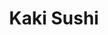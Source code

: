 ---
layout: place
title: Kaki Sushi
permalink: /california/san-diego/kaki-sushi.html
stateAbbr: CA
stateName: California
cityName: San Diego
seo:
  type: restaurant
  links: null
place_id: ChIJwzz3tj_-24AR5RkGCuMbLVc
photos:
  - name: >-
      places/ChIJwzz3tj_-24AR5RkGCuMbLVc/photos/AeeoHcIECuGac0h_m8YQSY7yFY7JA9NFNDFVw85Z5397nA9UyuFQMZmGdnRurbmOuWvzMPK25IJnqBv8MZeifp6lyjUyaSh03Ih1FIuY3HwUwgjGj2qxUSG49pzzfPVbNCz2HnWp-YsnS6uvFbG0LKrbPz34r5S_xVO5ii83-AiwDO4QF1F67PECyyDNFAiD1_XFj2sV4P0HccWXLSxQf4Rvz8EZO276HX4MxMlpGQJJF4tUjkNl5peQ7Zla6V_NQabcIQZU4bEmG9Dj-ikdrJiOAd8Cx2_GhQ-Cdp2xjqBQ7Q7g32Piouu6yBRSoKhQLrm7XXWihukdG5rMbE0uYcZ5GbpDMw2QHSMX9ZGKCnpKmLEOqRChwcyaBclwivaSkosAziC-weLq9PBom6kUZuuVl-QuPi3Sw-GRIies-Ig80Tn7z9In
    widthPx: 1280
    heightPx: 960
    authorAttributions:
      - displayName: Vivian Phung
        uri: https://maps.google.com/maps/contrib/103702090138771477076
        photoUri: >-
          https://lh3.googleusercontent.com/a-/ALV-UjWCrpRyuSmcrpV-e8k-O1SJIkByFtNyp1JVznCbbQfiuK89vvZK=s100-p-k-no-mo
    flagContentUri: >-
      https://www.google.com/local/imagery/report/?cb_client=maps_api_places.places_api&image_key=!1e10!2sCIHM0ogKEICAgIDE39rRjQE&hl=en-US
    googleMapsUri: >-
      https://www.google.com/maps/place//data=!3m4!1e2!3m2!1sCIHM0ogKEICAgIDE39rRjQE!2e10!4m2!3m1!1s0x80dbfe3fb6f73cc3:0x572d1be30a0619e5
  - name: >-
      places/ChIJwzz3tj_-24AR5RkGCuMbLVc/photos/AeeoHcJd1yfcGhv_tz5Zasigl35hWKCKjy_mFaqlQvzJTruKDWBaJmEtKuo5H165kgYkmOCMEqfSgygu_bzC0p66DhpGj2xTGDiMWTCQZLkliBI2cI_W2LiGUGGjTl_eGRjMD1kLlsp4p3ePeT7txLDhRVCOTOc-GRfmWlPjCfuP-yuGsmNdUCD9cGzmYx5keeUbXAKYwQl10rKLcRkNucR6KZEaC7IYJwvvhLllkIh1d71ERmybWP7Vc3rAykpL08zSEBdfxc3zrj1JwoK6xtMbVrJ4d6I4WE4DpqObr6BthUrdIw
    widthPx: 4032
    heightPx: 3024
    authorAttributions:
      - displayName: Kaki Sushi
        uri: https://maps.google.com/maps/contrib/112609504014591287669
        photoUri: >-
          https://lh3.googleusercontent.com/a/ACg8ocLt_2SbnDSuwgR9jAKLjbfEzGD6edK6wNNcZJzJee9aCQWlhQ=s100-p-k-no-mo
    flagContentUri: >-
      https://www.google.com/local/imagery/report/?cb_client=maps_api_places.places_api&image_key=!1e10!2sAF1QipPd9Ov3UlzO8rCBbOcaZiNos61eUbPTtxKCmxGS&hl=en-US
    googleMapsUri: >-
      https://www.google.com/maps/place//data=!3m4!1e2!3m2!1sAF1QipPd9Ov3UlzO8rCBbOcaZiNos61eUbPTtxKCmxGS!2e10!4m2!3m1!1s0x80dbfe3fb6f73cc3:0x572d1be30a0619e5
  - name: >-
      places/ChIJwzz3tj_-24AR5RkGCuMbLVc/photos/AeeoHcJcPdrBgUh0pVWbZ-XCHkOCCFsa_rRZrIQIoX69_kgHlkBgOt48pkEh2Tf_FNWNZj5m4aOdklEwCwLbBKnobZiIiRdXr0z-b-VaEe_N7aYaAv46TnOPrPtRxu4Gvt036Y8-7m7B7GvKSoC7nn3sFwQ2iC-iDo8g2KPsd3MNjBJTa7XfXYdpjRf_-9MpenVfsjvHlkzNhLJruEonr9JfvkiDm_Jj8AIg__c0Rsfcc9vWHQr1KbII3UqPp-jTf9JyltzzoVEFhy-vO-Jrc02vTRN5BhECwuAsrgm0qUu36zYSYrcaLfVK4aqkKcM5h2eUih6h4ScPpBp3kBbkflJgnNCYOMamnagUrwvvnOlk8U_J46wh_KZHuzR4UQXc0eTUw3nh9c53-WEc6ejBJfjAKy7jpNdHc7dqm9y3qCNtXGJZXg
    widthPx: 4032
    heightPx: 3024
    authorAttributions:
      - displayName: Vita & Vox
        uri: https://maps.google.com/maps/contrib/112024050350466934263
        photoUri: >-
          https://lh3.googleusercontent.com/a-/ALV-UjXQ4scpln3ripT7aKeiW2l6V85Nsv83px9l1_K0KPFGiqlZCP3Z=s100-p-k-no-mo
    flagContentUri: >-
      https://www.google.com/local/imagery/report/?cb_client=maps_api_places.places_api&image_key=!1e10!2sCIHM0ogKEICAgMCAv-fvZw&hl=en-US
    googleMapsUri: >-
      https://www.google.com/maps/place//data=!3m4!1e2!3m2!1sCIHM0ogKEICAgMCAv-fvZw!2e10!4m2!3m1!1s0x80dbfe3fb6f73cc3:0x572d1be30a0619e5
  - name: >-
      places/ChIJwzz3tj_-24AR5RkGCuMbLVc/photos/AeeoHcIcW0x3Fklm-99RfFq1yfJglQexe24drU0_fYCHwixrww4JUPPquwwZxxA0FzbNTeZ1_qsBonquC7-PUIXLpJOyLt3P2FkUoZt6N6uwz8Q6MitE1HuaI1TVqEKNJ0muTXVIlu6pmWqfbOauvRSLJxJsXzibsAaWIZICROs-pR-LgKqj7LkK8lO5jTGAf_B4WJOUorFGF1SOo1PbyGBd-3pTPz3oLdbf4oKWM5R3N7aX0zU287rCAiuQdCqQPK3qT428Z7YaIEA-_80Gl2gu5m-yLpbxg5gRv92_lU_KS11fX3dbh352aMjPk69cnoNDjYZewPs-qdeLfVDZxn6CqNr-e5TzQIljbBcHZG8psrQOtBBdgbMeNxq4vF4lT4_4hPm1M0ko7EhJd4EKrS1UxDYIPGMePy7rAwe21hGuxB8x8g
    widthPx: 4032
    heightPx: 3024
    authorAttributions:
      - displayName: m gann
        uri: https://maps.google.com/maps/contrib/103310895653136557272
        photoUri: >-
          https://lh3.googleusercontent.com/a-/ALV-UjWjv-6nlrakgfJCsNpVQeG5CzRN8LVIhYA7Sbap4-lZMv7EL0b8=s100-p-k-no-mo
    flagContentUri: >-
      https://www.google.com/local/imagery/report/?cb_client=maps_api_places.places_api&image_key=!1e10!2sCIHM0ogKEICAgICa8u_QLA&hl=en-US
    googleMapsUri: >-
      https://www.google.com/maps/place//data=!3m4!1e2!3m2!1sCIHM0ogKEICAgICa8u_QLA!2e10!4m2!3m1!1s0x80dbfe3fb6f73cc3:0x572d1be30a0619e5
  - name: >-
      places/ChIJwzz3tj_-24AR5RkGCuMbLVc/photos/AeeoHcLNMcM-g6HwTl749uUaRxGRvJnfBVmGHxQpm-F_DhbHPVPCazekubO2BCXZTcd4A9PJUf-b8sdwKld5DNbw2kLfOWi5Ak99_NMfdc3tJFhxQy2H8Tcn2WFjZp7ZoH6aWPlvn3y6nR-wqHVsqSrP-UChFN8fkhbiKnE5tgTLmcCDPQ12teWQbcbnFSZDscXLDplqE-UHL7U1gdijbSm6xpVSFX2KmjDzkqiwzEQucatXb0BTEaQNjUuTd2fHPikxuutt5O0YYZEgF1qfFiE3s_LEEhmYnkVW_5ZPYw3i4cIJ-YnAULf_P5DLoa7-TA5ds7ta2FZ_yMp9A5d129Mcy4YPDACdO4WHHvw-I58GziJbNFYwbCt-auBWHazpFlbEQe2oOvyIhBa_yLV6LDPK7PPeEvRiEu0Y49ObfYi6cjSYpUk
    widthPx: 3024
    heightPx: 4032
    authorAttributions:
      - displayName: Vita & Vox
        uri: https://maps.google.com/maps/contrib/112024050350466934263
        photoUri: >-
          https://lh3.googleusercontent.com/a-/ALV-UjXQ4scpln3ripT7aKeiW2l6V85Nsv83px9l1_K0KPFGiqlZCP3Z=s100-p-k-no-mo
    flagContentUri: >-
      https://www.google.com/local/imagery/report/?cb_client=maps_api_places.places_api&image_key=!1e10!2sCIHM0ogKEICAgMCAv-fv5wE&hl=en-US
    googleMapsUri: >-
      https://www.google.com/maps/place//data=!3m4!1e2!3m2!1sCIHM0ogKEICAgMCAv-fv5wE!2e10!4m2!3m1!1s0x80dbfe3fb6f73cc3:0x572d1be30a0619e5
  - name: >-
      places/ChIJwzz3tj_-24AR5RkGCuMbLVc/photos/AeeoHcK4cMA2WkfMuAvxaoi9BqgaSxKCuR8TyVfyY7XBwXKon-WHfMGPs85Z-Eoj8Wc1pOV3vKgZuUTbjfRz_ZgXQTJzVqlQasPDWaNsZahQzJv3alTHBLzsjXiNlxBpe3tRMWtkrrROHcMjk0potF_nbsLDNlJ20u_Tj-kUOmTpfppLXlvlLnzRbajD7zRot6CsN1UDLQaOxDZDY6IcWMmHzxUG1yDmzu2JdvLAT1k_gDXuD9MyfzB8fKIuK015bCLZMFr2WVfxF0KvVKsxfGlhDIIGdd2b3vXDyuoKG3p4-HHihyYWsnMwIAv5KHCNvOrLK1wd1fY1lCO7gg53qtTD0IMyP54VzrFxFYPGY2AubmS1_eCj5CfWsotnIgNLwxhUilFrXkqw3ZR4SNQ5JGC60Fa85_cEjW_3M3we1CFfU-b_Rg
    widthPx: 3024
    heightPx: 4032
    authorAttributions:
      - displayName: Jae Ho Sohn
        uri: https://maps.google.com/maps/contrib/108860461651841559822
        photoUri: >-
          https://lh3.googleusercontent.com/a/ACg8ocIC6RdFHBihTh9bnJ5no9bhgZQCuYm8BoFhvrCsW5unTTDy0uVb=s100-p-k-no-mo
    flagContentUri: >-
      https://www.google.com/local/imagery/report/?cb_client=maps_api_places.places_api&image_key=!1e10!2sCIHM0ogKEICAgIDMxcvXWw&hl=en-US
    googleMapsUri: >-
      https://www.google.com/maps/place//data=!3m4!1e2!3m2!1sCIHM0ogKEICAgIDMxcvXWw!2e10!4m2!3m1!1s0x80dbfe3fb6f73cc3:0x572d1be30a0619e5
  - name: >-
      places/ChIJwzz3tj_-24AR5RkGCuMbLVc/photos/AeeoHcKPFSsi0X97grWnKXqDWuZH2OXtkGxiXn5TcMJ0Getzkmgz9tmdEsLGpW7aGFKloOM6p1e-HITZLFyjcG2ugwQ3NyDabbzJRvl35AyHOIYQ_EhsyMTPMl_QtAzPDMZ5zIj2wjbv0FpqvdE5SOrRoMAU7QrAHPDXtmFt2kF_S-PJJOUiYR_ItCNkgBDjhIFImBW4nhwy8NYm76Z4EIH2oJmKk9MzA9s29bg_P4qjlqS0GhxePbvKVZolvKdIKcheOoAq4vabmgKoR1IQtuXLP5lz-HS3ArOK186pAYJdEPK2G2psYLQiDHOFeD9L0bY3G6c_xo2y4Xd676GxFLk13DQMY5Me48VmWS7YY9oONdd0jPJJ9CDqhuq_l-_2BkvjQkOCkoHrt8ZKNihZpAyl1N80yV1JDVBZz3EA_yiujvbQ8pYj
    widthPx: 4032
    heightPx: 3024
    authorAttributions:
      - displayName: Cristin Poischbeg
        uri: https://maps.google.com/maps/contrib/101950910278044228868
        photoUri: >-
          https://lh3.googleusercontent.com/a-/ALV-UjUVzrMjduhuh6LcicQrEC5sqnZ3WupSSV3efAcqNnQemqVysH51CA=s100-p-k-no-mo
    flagContentUri: >-
      https://www.google.com/local/imagery/report/?cb_client=maps_api_places.places_api&image_key=!1e10!2sCIHM0ogKEICAgICEvK7t2gE&hl=en-US
    googleMapsUri: >-
      https://www.google.com/maps/place//data=!3m4!1e2!3m2!1sCIHM0ogKEICAgICEvK7t2gE!2e10!4m2!3m1!1s0x80dbfe3fb6f73cc3:0x572d1be30a0619e5
  - name: >-
      places/ChIJwzz3tj_-24AR5RkGCuMbLVc/photos/AeeoHcIMkR5wOKCCPHQQhgVvmnzvUr4QriLrIHwW1UYkRN1DFPdn7hnOeZMa_CLifOxw3MbLE7iVswAoGMrOHGvhFjkA671F_syqx9eqrawVIGLbhjnOAM_YRCwvppvhoAzjwJSw-QgRvyqlcXG2eTMEh6Ic1Y__JiKZRDyNZG6Cs-PnTJ4tdfChGlQXiASNIPOWTpAZ10ui8a17ozAjv71IlmVUnKbPwqXQZutoZAwfL-V18vUzWN6qTV5yx7J1z3fR68SrVdhKfjtQbSFaJdW1ZmY0hd4FajG1Aodkp6yI5gsqQQAOyfl_VGXBA50HPDFaD7y75omawpU-Oh-D5qKXjMm5MJVadlkPz8o1ozSZ8eSofnnaLy84QqgmWLHq1Dr6oiHvwiWPKkj2P3DAIchBhhIzhxXYIHI372xjn3rWqc0_4DL2
    widthPx: 3024
    heightPx: 4032
    authorAttributions:
      - displayName: John Frappier
        uri: https://maps.google.com/maps/contrib/105511710125946470978
        photoUri: >-
          https://lh3.googleusercontent.com/a/ACg8ocJ5CaACRE1qYS4O1tXHq6J0zI01VxvkmNHttlMhCv1ytz9Usg=s100-p-k-no-mo
    flagContentUri: >-
      https://www.google.com/local/imagery/report/?cb_client=maps_api_places.places_api&image_key=!1e10!2sCIHM0ogKEICAgIDK3NGf_gE&hl=en-US
    googleMapsUri: >-
      https://www.google.com/maps/place//data=!3m4!1e2!3m2!1sCIHM0ogKEICAgIDK3NGf_gE!2e10!4m2!3m1!1s0x80dbfe3fb6f73cc3:0x572d1be30a0619e5
  - name: >-
      places/ChIJwzz3tj_-24AR5RkGCuMbLVc/photos/AeeoHcKud3XsO8PxJXXoLqSVUwbYYiTSGYYVtxy0Btl2m3dq8_R0y0W0nuCErD20GIl5voI4JhgvuZjN1qLdIKeEweU9gV8O2JqeSlP6By1Db_2mC92_uDYvf0KNvj3PNxMRGtjcGIIbsyXOIb0zZVc1acXNL7G7I9d2KobVse60XGVDHWAANhDeGejCuqzJv_DIiubkEKJ12guSbvBC0Ad5ZkRFZ4hz3W001EGeLgN002bkQ9rTz2OkAktKtlzqIfFAnTwC1m4hiYJSNnbqv0IlK6X4UrIbQ8USv9wsQMbdGV1MwmoLwvQn6Ao4I78KPSxdyuJnYC-07ZGCJIMFv-pk3YHawRO7EORCdYuxFpE_HFz-1wz1gcw6n8QjUv5JARNoDZ83ru8QfaC91XBybDPl8hGC6Lc_wJksez5l9-KG-VY
    widthPx: 1908
    heightPx: 4032
    authorAttributions:
      - displayName: Angelita Rebuijo
        uri: https://maps.google.com/maps/contrib/116297419529822868073
        photoUri: >-
          https://lh3.googleusercontent.com/a/ACg8ocIRvwlra8UjXlxUcx92Deg2uIoWYM8V9gykptz3zErcO7KBWY5V=s100-p-k-no-mo
    flagContentUri: >-
      https://www.google.com/local/imagery/report/?cb_client=maps_api_places.places_api&image_key=!1e10!2sCIHM0ogKEICAgICy3PGwNw&hl=en-US
    googleMapsUri: >-
      https://www.google.com/maps/place//data=!3m4!1e2!3m2!1sCIHM0ogKEICAgICy3PGwNw!2e10!4m2!3m1!1s0x80dbfe3fb6f73cc3:0x572d1be30a0619e5
  - name: >-
      places/ChIJwzz3tj_-24AR5RkGCuMbLVc/photos/AeeoHcI6IYaplVOhOi4_NjBZJa1BBxSG3TtA3fAGqO4xUfZhymF5mteCBxfRlKZ4lTQIkHG_0F4HHHkAesN7gLqAwDH8BswVkuIyYiGRWR4BdY1CA8u_LvzQ4-7KqVl-_sLXtvLitkdhOicv_4NXES08doS5mglPOhuv3hdRd2qmQLpkPkmxFsj7NUPhXdk2LdkT2hqvCehpbI5ADfGbC1Kg7A9MohoznTvMwvBZJBkhZdvu1uZhOn6M0QSoccMG4GP3Kzlf5klyxa4Pm5IQwYS68Z7HfFcdDQJinrZglY5VJmnRrH_rxzWZG843Iq-JHAB0nGxbwAsIjgOp54gOcLSPryeP7bP6W4WGzaKMnobZjlMzZxTVbbvbfJVyD7DNtwtEWv7HyHwBgsXIprWG0AMIULrfbf3ImtdX0QvzaCHqjWsy6Q
    widthPx: 3024
    heightPx: 4032
    authorAttributions:
      - displayName: John Frappier
        uri: https://maps.google.com/maps/contrib/105511710125946470978
        photoUri: >-
          https://lh3.googleusercontent.com/a/ACg8ocJ5CaACRE1qYS4O1tXHq6J0zI01VxvkmNHttlMhCv1ytz9Usg=s100-p-k-no-mo
    flagContentUri: >-
      https://www.google.com/local/imagery/report/?cb_client=maps_api_places.places_api&image_key=!1e10!2sCIHM0ogKEICAgIDK3NGffg&hl=en-US
    googleMapsUri: >-
      https://www.google.com/maps/place//data=!3m4!1e2!3m2!1sCIHM0ogKEICAgIDK3NGffg!2e10!4m2!3m1!1s0x80dbfe3fb6f73cc3:0x572d1be30a0619e5
address: 10428 Clairemont Mesa Blvd, San Diego, CA 92124, USA
street: 10428 Clairemont Mesa Blvd
city: San Diego
state: CA
zip: '92124'
country: USA
neighborhood: Tierrasanta
latitude: '32.830159'
longitude: '-117.104683'
accessibility_options:
  wheelchairAccessibleParking: true
  wheelchairAccessibleEntrance: true
  wheelchairAccessibleRestroom: true
  wheelchairAccessibleSeating: true
business_status: OPERATIONAL
name: Kaki Sushi
google_maps_links:
  directionsUri: >-
    https://www.google.com/maps/dir//''/data=!4m7!4m6!1m1!4e2!1m2!1m1!1s0x80dbfe3fb6f73cc3:0x572d1be30a0619e5!3e0
  placeUri: https://maps.google.com/?cid=6281707717191408101
  writeAReviewUri: >-
    https://www.google.com/maps/place//data=!4m3!3m2!1s0x80dbfe3fb6f73cc3:0x572d1be30a0619e5!12e1
  reviewsUri: >-
    https://www.google.com/maps/place//data=!4m4!3m3!1s0x80dbfe3fb6f73cc3:0x572d1be30a0619e5!9m1!1b1
  photosUri: >-
    https://www.google.com/maps/place//data=!4m3!3m2!1s0x80dbfe3fb6f73cc3:0x572d1be30a0619e5!10e5
primary_type: Japanese Restaurant
opening_hours:
  openNow: true
  periods:
    - open:
        day: 0
        hour: 11
        minute: 0
      close:
        day: 0
        hour: 20
        minute: 30
    - open:
        day: 3
        hour: 11
        minute: 0
      close:
        day: 3
        hour: 21
        minute: 0
    - open:
        day: 4
        hour: 11
        minute: 0
      close:
        day: 4
        hour: 21
        minute: 0
    - open:
        day: 5
        hour: 11
        minute: 0
      close:
        day: 5
        hour: 21
        minute: 0
    - open:
        day: 6
        hour: 11
        minute: 0
      close:
        day: 6
        hour: 21
        minute: 0
  weekdayDescriptions:
    - 'Monday: Closed'
    - 'Tuesday: Closed'
    - 'Wednesday: 11:00 AM – 9:00 PM'
    - 'Thursday: 11:00 AM – 9:00 PM'
    - 'Friday: 11:00 AM – 9:00 PM'
    - 'Saturday: 11:00 AM – 9:00 PM'
    - 'Sunday: 11:00 AM – 8:30 PM'
  nextCloseTime: '2025-05-04T04:00:00Z'
secondary_opening_hours:
  regular:
    weekdayDescriptions: null
    type: null
  current:
    weekdayDescriptions: null
    type: null
phone: (858) 571-2012
price_level: null
price_range: null
rating: '4.6'
rating_count: 126
website: null
description: >-
  Discover Kaki Sushi in San Diego$$$Kaki Sushi in San Diego, CA, is a welcoming
  Japanese restaurant that specializes in fresh sushi and tempura, perfect for
  those seeking authentic flavors in a relaxed atmosphere. This spot stands out
  with its accessible features, including wheelchair-friendly parking,
  entrances, and seating, making it easy for everyone to enjoy a meal. Diners
  can savor a variety of Japanese dishes that highlight quality ingredients and
  traditional preparation, ideal for anyone exploring sushi restaurants in the
  area. The casual vibe pairs well with its convenient location in the
  Tierrasanta neighborhood, offering a straightforward spot for locals or
  visitors searching for top-rated sushi options. Operating hours cater to lunch
  and dinner crowds, ensuring it's a go-to choice for everyday dining near you.
generative_summary: >-
  Discover Kaki Sushi in San Diego$$$Kaki Sushi in San Diego, CA, is a welcoming
  Japanese restaurant that specializes in fresh sushi and tempura, perfect for
  those seeking authentic flavors in a relaxed atmosphere. This spot stands out
  with its accessible features, including wheelchair-friendly parking,
  entrances, and seating, making it easy for everyone to enjoy a meal. Diners
  can savor a variety of Japanese dishes that highlight quality ingredients and
  traditional preparation, ideal for anyone exploring sushi restaurants in the
  area. The casual vibe pairs well with its convenient location in the
  Tierrasanta neighborhood, offering a straightforward spot for locals or
  visitors searching for top-rated sushi options. Operating hours cater to lunch
  and dinner crowds, ensuring it's a go-to choice for everyday dining near you.
generative_disclosure: Summarized by AI using the Grok-3-Mini model.
reviews: null
review_summary: >-
  Customer Feedback Highlights$$$Feedback from visitors shows that Kaki Sushi
  delivers some seriously tasty Japanese eats, with plenty of praise for the
  standout sushi that keeps people coming back for more. Many folks appreciate
  how the prices stay reasonable without skimping on flavor, making it a smart
  pick for anyone hunting for great value at sushi spots around town. The
  service gets high marks for being friendly and attentive, adding to the
  overall enjoyable experience that feels just right for casual outings. While
  opinions vary, the general buzz leans positive, emphasizing it as a reliable
  option for those craving top-rated Japanese cuisine without the fuss. All in
  all, it's clear this place hits the mark for fresh, satisfying meals that
  could easily become a favorite for sushi lovers in the community.
review_disclosure: Summarized by AI using the Grok-3-Mini model.
parking_options: null
payment_options: null
allow_dogs: null
curbside_pickup: null
delivery: null
dine_in: null
good_for_children: null
good_for_groups: null
good_for_sports: null
live_music: null
menu_for_children: null
outdoor_seating: null
reservable: null
restroom: null
serves_beer: null
serves_breakfast: null
serves_brunch: null
serves_cocktails: null
serves_coffee: null
serves_dinner: null
serves_dessert: null
serves_lunch: null
serves_vegetarian_food: null
serves_wine: null
takeout: null
update_category: enterprise
places_description: null

---